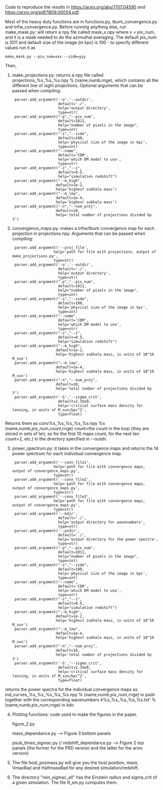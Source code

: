Code to reproduce the results in https://arxiv.org/abs/1707.04590 and https://arxiv.org/pdf/1809.00004.pdf. 

Most of the heavy duty functions are in functions.py, tburk_convergence.py and tnfw_convergence.py. Before running anything else, run make_mask.py: will return a npy file called mask_x.npy where x = pix_num, and it is a mask needed to do the azimuthal averaging. The default pix_num is 1011 and default size of the image (in kpc) is 100 - to specify different values run it as 

    make_mask.py --pix_num=xxx --side=yyy

Then,

1. make_projections.py: returns a npy file called projections_%s_%s_%s.npy % (name,numb,rnge), which contains all the different line of sight projections. Optional arguments that can be passed when compiling:

        parser.add_argument('-o','--outdir',
                            default='./',
                            help='output directory',
                            type=str)
        parser.add_argument("-p","--pix_num",
                            default=1011,
                            help="number of pixels in the image",
                            type=int)
        parser.add_argument("-s","--side",
                            default=100,
                            help='physical size of the image in kpc',
                            type=int)
        parser.add_argument("--name",
                            default='CDM',
                            help='which DM model to use',
                            type=str)
        parser.add_argument("-z","--z",
                            default=0.5,
                            help="simulation redshift")
        parser.add_argument("--m_high",
                           default=1e-2,
                           help='highest subhalo mass')
        parser.add_argument("--m_low",
                           default=1e-4,
                           help='highest subhalo mass')
        parser.add_argument("-n","--num_proj",
                           default=10,
                           help='total number of projections divided by 3')

2. convergence_maps.py: makes a tnfw/tburk convergence map for each projection in projections.npy. Arguments that can be passed when compiling:

        parser.add_argument('--proj_file',
                          help='path for file with projections, output of make_projections.py',
                          type=str)
        parser.add_argument('-o','--outdir',
                            default='./',
                            help='output directory',
                            type=str)
        parser.add_argument("-p","--pix_num",
                            default=1011,
                            help="number of pixels in the image",
                            type=int)
        parser.add_argument("-s","--side",
                            default=100,
                            help='physical size of the image in kpc',
                            type=int)
        parser.add_argument("--name",
                            default='CDM',
                            help='which DM model to use',
                            type=str)
        parser.add_argument("-z","--z",
                            default=0.5,
                            help="simulation redshift")
        parser.add_argument("--m_high",
                           default=1e-2,
                           help='highest subhalo mass, in units of 10^10 M_sun')
        parser.add_argument("--m_low",
                           default=1e-4,
                           help='highest subhalo mass, in units of 10^10 M_sun')
        parser.add_argument("-n","--num_proj",
                           default=10,
                           help='total number of projections divided by 3')
        parser.add_argument('-S','--sigma_crit',
                            default=2.35e9,
                            help='critical surface mass density for lensing, in units of M_sun/kpc^2',
                            type=float)
   
Returns them as conv%s_%s_%s_%s_%s.npy %s (name,numb,pix_num,count,rnge) count=the count in the loop (they are stored in sets of ten, so for the first 10 maps count, for the next ten count=2, etc.) in the directory specified in --outdir.  

3. power_spectrum.py: it takes in the convergence maps and returns the 1d power spectrum for each individual convergence map.

        parser.add_argument('--conv_file1',
                          help='path for file with convergence maps, output of convergence_maps.py',
                          type=str)
        parser.add_argument('--conv_file2',
                          help='path for file with convergence maps, output of convergence_maps.py',
                          type=str)
        parser.add_argument('--conv_file3',
                          help='path for file with convergence maps, output of convergence_maps.py',
                          type=str)
        parser.add_argument('--kdir',
                            default='./',
                            help='output directory for wavenumbers',
                            type=str)
        parser.add_argument('--psdir',
                            default='./',
                            help='output directory for the power spectra',
                            type=str)
        parser.add_argument("-p","--pix_num",
                            default=1011,
                            help="number of pixels in the image",
                            type=int)
        parser.add_argument("-s","--side",
                            default=100,
                            help='physical size of the image in kpc',
                            type=int)
        parser.add_argument("--name",
                            default='CDM',
                            help='which DM model to use',
                            type=str)
        parser.add_argument("-z","--z",
                            default=0.5,
                            help="simulation redshift")
        parser.add_argument("--m_high",
                           default=1e-2,
                           help='highest subhalo mass, in units of 10^10 M_sun')
        parser.add_argument("--m_low",
                           default=1e-4,
                           help='highest subhalo mass, in units of 10^10 M_sun')
        parser.add_argument("-n","--num_proj",
                           default=10,
                           help='total number of projections divided by 3')
        parser.add_argument('-S','--sigma_crit',
                            default=2.35e9,
                            help='critical surface mass density for lensing, in units of M_sun/kpc^2',
                            type=float)
 
returns the power spectra for the individual convergence maps as ind_curves_%s_%s_%s_%s_%s.npy % (name,numb,pix_num,rnge) in psdir together with the corresponding wavenumbers k%s_%s_%s_%s_%s.txt' % (name,numb,pix_num,rnge) in kdir. 
 
 
4. Plotting functions: code used to make the figures in the paper.

    figure_2.py 
    
    mass_dependance.py --> Figure 3 bottom panels
    
    psub_times_sigmac.py // redshift_dependance.py --> Figure 2 top panels (the former for the PRD version and the latter for the arxiv version)
 
5. The file host_posmass.py will give you the host position, mass, VmaxRad and HalfmassRad for any desired simulation/redshift.

6. The directory "rein_sigmac_all" has the Einstein radius and sigma_crit of a given simulation. The file R_ein.py computes them.
